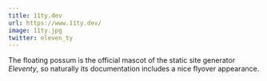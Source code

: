 ```yaml
---
title: 11ty.dev
url: https://www.11ty.dev/
image: 11ty.jpg
twitter: eleven_ty
---
```


The floating possum is the official mascot of the static site generator *Eleventy*,
so naturally its documentation includes a nice flyover appearance.